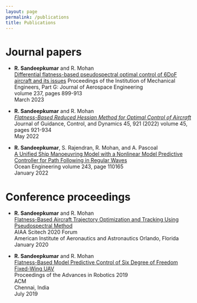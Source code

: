 ```yaml
---
layout: page
permalink: /publications
title: Publications
---
```


# Journal papers

- **R. Sandeepkumar** and R. Mohan  
  [Differential flatness-based pseudospectral optimal control of 6DoF aircraft and its issues](http://journals.sagepub.com/doi/10.1177/09544100221112724)
  Proceedings of the Institution of Mechanical Engineers, Part G: Journal of Aerospace Engineering  
  volume 237, pages 899-913  
  March 2023

- **R. Sandeepkumar** and R. Mohan  
  [*Flatness-Based Reduced Hessian Method for Optimal Control of Aircraft*](https://doi.org/10.2514/1.G006331)  
  Journal of Guidance, Control, and Dynamics 45, 921 (2022)
  volume 45, pages 921-934  
  May 2022

- **R. Sandeepkumar**, S. Rajendran, R. Mohan, and A. Pascoal  
  [A Unified Ship Manoeuvring Model with a Nonlinear Model Predictive Controller for Path Following in Regular Waves](https://doi.org/10.1016/j.oceaneng.2021.110165)  
  Ocean Engineering
  volume 243, page 110165  
  January 2022
  
# Conference proceedings

- **R. Sandeepkumar** and R. Mohan  
  [Flatness-Based Aircraft Trajectory Optimization and Tracking Using Pseudospectral Method](https://arc.aiaa.org/doi/10.2514/6.2020-0374)  
  AIAA Scitech 2020 Forum  
  American Institute of Aeronautics and Astronautics
  Orlando, Florida  
  January 2020  

- **R. Sandeepkumar** and R. Mohan  
  [Flatness-Based Model Predictive Control of Six Degree of Freedom Fixed-Wing UAV](https://dl.acm.org/doi/10.1145/3352593.3352629)  
  Proceedings of the Advances in Robotics 2019  
  ACM  
  Chennai, India  
  July 2019  


